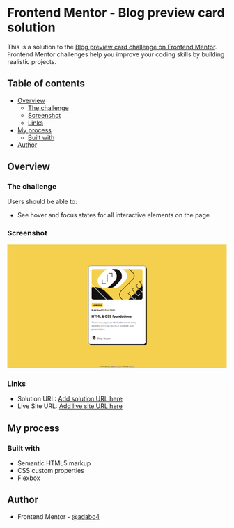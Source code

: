 # Frontend Mentor - Blog preview card solution

This is a solution to the [Blog preview card challenge on Frontend Mentor](https://www.frontendmentor.io/challenges/blog-preview-card-ckPaj01IcS). Frontend Mentor challenges help you improve your coding skills by building realistic projects.

## Table of contents

- [Overview](#overview)
  - [The challenge](#the-challenge)
  - [Screenshot](#screenshot)
  - [Links](#links)
- [My process](#my-process)
  - [Built with](#built-with)
- [Author](#author)

## Overview

### The challenge

Users should be able to:

- See hover and focus states for all interactive elements on the page

### Screenshot

![](./screenshot.png)

### Links

- Solution URL: [Add solution URL here](https://www.frontendmentor.io/solutions/responsive-blog-preview-card-J2GR8xcU0Q)
- Live Site URL: [Add live site URL here](https://my-blog-card-preview.netlify.app/)

## My process

### Built with

- Semantic HTML5 markup
- CSS custom properties
- Flexbox

## Author

- Frontend Mentor - [@adabo4](https://www.frontendmentor.io/profile/adabo4)
